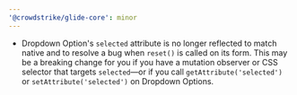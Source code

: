```yaml
---
'@crowdstrike/glide-core': minor
---
```


- Dropdown Option's `selected` attribute is no longer reflected to match native and to resolve a bug when `reset()` is called on its form. This may be a breaking change for you if you have a mutation observer or CSS selector that targets `selected`—or if you call `getAttribute('selected')` or `setAttribute('selected')` on Dropdown Options.
